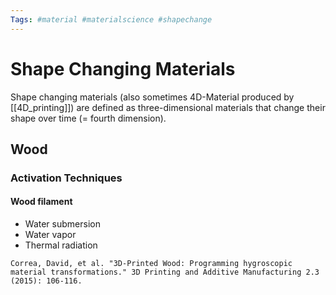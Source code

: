 ```yaml
---
Tags: #material #materialscience #shapechange
---
```


# Shape Changing Materials

Shape changing materials (also sometimes 4D-Material produced by [[4D_printing]]) are defined as three-dimensional materials that change their shape over time (= fourth dimension).

## Wood

### Activation Techniques

#### Wood filament

- Water submersion
- Water vapor
- Thermal radiation

`Correa, David, et al. "3D-Printed Wood: Programming hygroscopic material transformations." 3D Printing and Additive Manufacturing 2.3 (2015): 106-116.`
